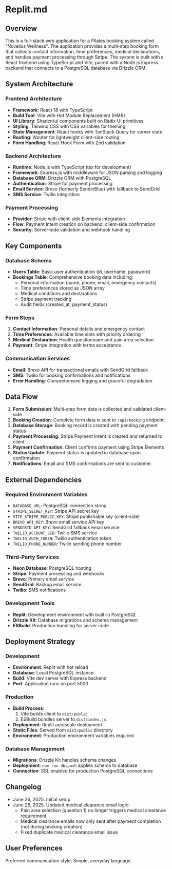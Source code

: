 # Replit.md

## Overview

This is a full-stack web application for a Pilates booking system called "Novellus Wellness". The application provides a multi-step booking form that collects contact information, time preferences, medical declarations, and handles payment processing through Stripe. The system is built with a React frontend using TypeScript and Vite, paired with a Node.js Express backend that connects to a PostgreSQL database via Drizzle ORM.

## System Architecture

### Frontend Architecture
- **Framework**: React 18 with TypeScript
- **Build Tool**: Vite with Hot Module Replacement (HMR)
- **UI Library**: Shadcn/ui components built on Radix UI primitives
- **Styling**: Tailwind CSS with CSS variables for theming
- **State Management**: React hooks with TanStack Query for server state
- **Routing**: Wouter for lightweight client-side routing
- **Form Handling**: React Hook Form with Zod validation

### Backend Architecture
- **Runtime**: Node.js with TypeScript (tsx for development)
- **Framework**: Express.js with middleware for JSON parsing and logging
- **Database ORM**: Drizzle ORM with PostgreSQL
- **Authentication**: Stripe for payment processing
- **Email Service**: Brevo (formerly SendinBlue) with fallback to SendGrid
- **SMS Service**: Twilio integration

### Payment Processing
- **Provider**: Stripe with client-side Elements integration
- **Flow**: Payment Intent creation on backend, client-side confirmation
- **Security**: Server-side validation and webhook handling

## Key Components

### Database Schema
- **Users Table**: Basic user authentication (id, username, password)
- **Bookings Table**: Comprehensive booking data including:
  - Personal information (name, phone, email, emergency contacts)
  - Time preferences stored as JSON array
  - Medical conditions and declarations
  - Stripe payment tracking
  - Audit fields (created_at, payment_status)

### Form Steps
1. **Contact Information**: Personal details and emergency contact
2. **Time Preferences**: Available time slots with priority ordering
3. **Medical Declaration**: Health questionnaire and pain area selection
4. **Payment**: Stripe integration with terms acceptance

### Communication Services
- **Email**: Brevo API for transactional emails with SendGrid fallback
- **SMS**: Twilio for booking confirmations and notifications
- **Error Handling**: Comprehensive logging and graceful degradation

## Data Flow

1. **Form Submission**: Multi-step form data is collected and validated client-side
2. **Booking Creation**: Complete form data is sent to `/api/booking` endpoint
3. **Database Storage**: Booking record is created with pending payment status
4. **Payment Processing**: Stripe Payment Intent is created and returned to client
5. **Payment Confirmation**: Client confirms payment using Stripe Elements
6. **Status Update**: Payment status is updated in database upon confirmation
7. **Notifications**: Email and SMS confirmations are sent to customer

## External Dependencies

### Required Environment Variables
- `DATABASE_URL`: PostgreSQL connection string
- `STRIPE_SECRET_KEY`: Stripe API secret key
- `VITE_STRIPE_PUBLIC_KEY`: Stripe publishable key (client-side)
- `BREVO_API_KEY`: Brevo email service API key
- `SENDGRID_API_KEY`: SendGrid fallback email service
- `TWILIO_ACCOUNT_SID`: Twilio SMS service
- `TWILIO_AUTH_TOKEN`: Twilio authentication token
- `TWILIO_PHONE_NUMBER`: Twilio sending phone number

### Third-Party Services
- **Neon Database**: PostgreSQL hosting
- **Stripe**: Payment processing and webhooks
- **Brevo**: Primary email service
- **SendGrid**: Backup email service
- **Twilio**: SMS notifications

### Development Tools
- **Replit**: Development environment with built-in PostgreSQL
- **Drizzle Kit**: Database migrations and schema management
- **ESBuild**: Production bundling for server code

## Deployment Strategy

### Development
- **Environment**: Replit with hot reload
- **Database**: Local PostgreSQL instance
- **Build**: Vite dev server with Express backend
- **Port**: Application runs on port 5000

### Production
- **Build Process**: 
  1. Vite builds client to `dist/public`
  2. ESBuild bundles server to `dist/index.js`
- **Deployment**: Replit autoscale deployment
- **Static Files**: Served from `dist/public` directory
- **Environment**: Production environment variables required

### Database Management
- **Migrations**: Drizzle Kit handles schema changes
- **Deployment**: `npm run db:push` applies schema to database
- **Connection**: SSL enabled for production PostgreSQL connections

## Changelog
- June 26, 2025. Initial setup
- June 26, 2025. Updated medical clearance email logic:
  - Pain area selection (question 1) no longer triggers medical clearance requirement
  - Medical clearance emails now only sent after payment completion (not during booking creation)
  - Fixed duplicate medical clearance email issue

## User Preferences

Preferred communication style: Simple, everyday language.